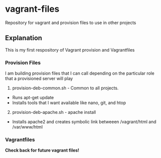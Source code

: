 # vagrant-files
Repository for vagrant and provision files to use in other projects

## Explanation

This is my first respository of Vagrant provision and Vagrantfiles 

### Provision Files

I am building provision files that I can call depending on the particular role that a provisioned server will play

1. provision-deb-common.sh - Common to all projects.
  * Runs apt-get update
  * Installs tools that I want available like nano, git, and htop
2. provision-deb-apache.sh - apache install
  * Installs apache2 and creates symbolic link betweeen /vagrant/html and /var/www/html

### Vagrantfiles

**Check back for future vagrant files!**
